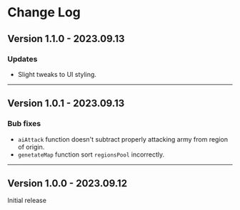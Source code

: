 # Change Log

## Version 1.1.0 - 2023.09.13

### Updates

* Slight tweaks to UI styling.

---

## Version 1.0.1 - 2023.09.13

### Bub fixes

* `aiAttack` function doesn't subtract properly attacking army from region of origin.
* `genetateMap` function sort `regionsPool` incorrectly.

---

## Version 1.0.0 - 2023.09.12

Initial release
